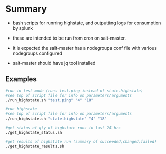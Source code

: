 # Summary

- bash scripts for running highstate, and outputting logs for consumption by splunk

- these are intended to be run from cron on salt-master.

- it is expected the salt-master has a nodegroups conf file with various nodegroups configured

- salt-master should have jq tool installed

## Examples

```bash
#run in test mode (runs test.ping instead of state.highstate)
#see top of script file for info on parameters/arguments
./run_highstate.sh "test.ping" "4" "18"

#run highstate
#see top of script file for info on parameters/arguments
./run_highstate.sh "state.highstate" "4" "18"

#get status of qty of highstate runs in last 24 hrs
./get_highstate_status.sh

#get results of highstate run (summary of succeeded,changed,failed)
./get_highstate_results.sh
```
